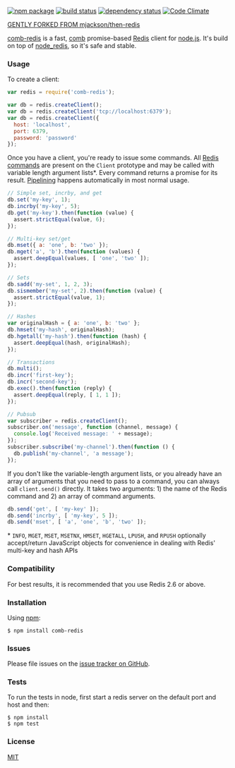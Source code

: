 [![npm package](https://img.shields.io/npm/v/comb-redis.svg?style=flat-square)](https://www.npmjs.org/package/comb-redis)
[![build status](https://img.shields.io/travis/ruzz311/comb-redis.svg?style=flat-square)](https://travis-ci.org/ruzz311/comb-redis)
[![dependency status](https://img.shields.io/david/ruzz311/comb-redis.svg?style=flat-square)](https://david-dm.org/ruzz311/comb-redis)
[![Code Climate](https://img.shields.io/codeclimate/github/ruzz311/comb-redis.svg)](https://codeclimate.com/github/ruzz311/comb-redis)

[GENTLY FORKED FROM mjackson/then-redis](https://github.com/mjackson/then-redis)

[comb-redis](https://github.com/ruzz311/comb-redis) is a fast, [comb](http://c2fo.github.io/comb/) promise-based [Redis](http://redis.io) client for [node.js](http://nodejs.org). It's build on top of [node_redis](https://github.com/mranney/node_redis), so it's safe and stable.

### Usage

To create a client:

```js
var redis = require('comb-redis');

var db = redis.createClient();
var db = redis.createClient('tcp://localhost:6379');
var db = redis.createClient({
  host: 'localhost',
  port: 6379,
  password: 'password'
});
```

Once you have a client, you're ready to issue some commands. All [Redis commands](http://redis.io/commands) are present on the `Client` prototype and may be called with variable length argument lists*. Every command returns a promise for its result. [Pipelining](http://redis.io/topics/pipelining) happens automatically in most normal usage.

```js
// Simple set, incrby, and get
db.set('my-key', 1);
db.incrby('my-key', 5);
db.get('my-key').then(function (value) {
  assert.strictEqual(value, 6);
});

// Multi-key set/get
db.mset({ a: 'one', b: 'two' });
db.mget('a', 'b').then(function (values) {
  assert.deepEqual(values, [ 'one', 'two' ]);
});

// Sets
db.sadd('my-set', 1, 2, 3);
db.sismember('my-set', 2).then(function (value) {
  assert.strictEqual(value, 1);
});

// Hashes
var originalHash = { a: 'one', b: 'two' };
db.hmset('my-hash', originalHash);
db.hgetall('my-hash').then(function (hash) {
  assert.deepEqual(hash, originalHash);
});

// Transactions
db.multi();
db.incr('first-key');
db.incr('second-key');
db.exec().then(function (reply) {
  assert.deepEqual(reply, [ 1, 1 ]);
});

// Pubsub
var subscriber = redis.createClient();
subscriber.on('message', function (channel, message) {
  console.log('Received message: ' + message);
});
subscriber.subscribe('my-channel').then(function () {
  db.publish('my-channel', 'a message');
});
```

If you don't like the variable-length argument lists, or you already have an array of arguments that you need to pass to a command, you can always call `client.send()` directly. It takes two arguments: 1) the name of the Redis command and 2) an array of command arguments.

```js
db.send('get', [ 'my-key' ]);
db.send('incrby', [ 'my-key', 5 ]);
db.send('mset', [ 'a', 'one', 'b', 'two' ]);
```

\* `INFO`, `MGET`, `MSET`, `MSETNX`, `HMSET`, `HGETALL`, `LPUSH`, and `RPUSH` optionally accept/return JavaScript objects for convenience in dealing with Redis' multi-key and hash APIs

### Compatibility

For best results, it is recommended that you use Redis 2.6 or above.

### Installation

Using [npm](https://www.npmjs.org/):

    $ npm install comb-redis

### Issues

Please file issues on the [issue tracker on GitHub](https://github.com/ruzz311/comb-redis/issues).

### Tests

To run the tests in node, first start a redis server on the default port and host and then:

    $ npm install
    $ npm test

### License

[MIT](http://opensource.org/licenses/MIT)
